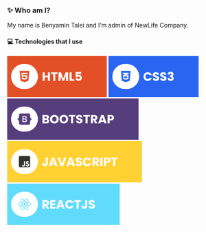 ### ✨ Who am I?
My name is Benyamin Talei and I’m admin of NewLife Company.

#### 💻 Technologies that I use
![HTML5](html.svg) ![CSS3](css.svg) ![Bootstrap](bootstrap.svg) ![JavaScript](javascript.svg) ![React](react.svg)
